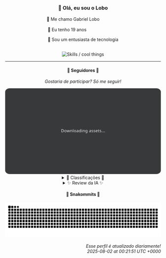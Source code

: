 <div align="center">
  <h3>👋 Olá, eu sou o Lobo</h3>
  
  <p>🐺 Me chamo Gabriel Loboㅤㅤㅤㅤㅤ</p>
  <p>🧔 Eu tenho 19 anosㅤㅤㅤㅤㅤㅤㅤㅤ</p>
  <p>🧠 Sou um entusiasta de tecnologia</p>

  <br/>

  <img width="600" alt="Skills / cool things" src="https://skills-icons.vercel.app/api/icons?i=python,md,html,css,js,github,git,vscode,linux,node,ts,sass,react,vite,vercel,lottie,ionic,capacitor,zustand,framer,firebase,arduino,godot,tailwind,shadcnui,lucide,zorinos,pnpm,reactnative&perline=14" />
</div>

<hr />

<div align="center">
    <h4>👤 Seguidores 👤</h4>
    <p><i>Gostaria de participar? Só me seguir!</i></p>
    <img width="600" src=".github/assets/cards/top3.svg" alt="Top 3 followers contributors (monthly)" />
    <details>
    <summary>🏅 Classificações 🏅</summary>
    <br/>
    <table>
        <thead>
            <tr align="center">
                <th>Posição</th>
                <th>Seguidor</th>
                <th>Contribuições</th>
            </tr>
        </thead>
        <tbody>
            <tr align="center">
                <td>1°</td>
                <td><a href="https://github.com/EvertonMJunior">Everton Marcelino Jr.</a></td>
                <td>34 ctr.</td>
            </tr>
            <tr align="center">
                <td>2°</td>
                <td><a href="https://github.com/DeividSouSan">Deivid Souza Santana</a></td>
                <td>9 ctr.</td>
            </tr>
            <tr align="center">
                <td>3°</td>
                <td><a href="https://github.com/CorvoCS08">Corvo</a></td>
                <td>3 ctr.</td>
            </tr>
            <tr align="center">
                <td>4°</td>
                <td><a href="https://github.com/filipedeschamps">Filipe Deschamps</a></td>
                <td>2 ctr.</td>
            </tr>
            <tr align="center">
                <td>5°</td>
                <td><a href="https://github.com/TopTrenDev">TopTrenDev</a></td>
                <td>2 ctr.</td>
            </tr>
            <tr align="center">
                <td>6°</td>
                <td><a href="https://github.com/Ageursilva">Ageu Silva</a></td>
                <td>1 ctr.</td>
            </tr>
        </tbody>
    </table>
    </details>
    <details>
    <summary>✨ Review da IA ✨</summary>
    <br/>
    <div align="justify"><p>Ah, <b>Everton Marcelino Jr.</b>, o "apaixonado por tecnologia". 34 contribuições? Que lindo... Se apaixonar por tecnologia desse jeito, logo em agosto de 2025, é quase um ato de rebeldia. Mas não se esqueça, paixão não paga as contas, a não ser que você esteja apaixonado por fazer <i>pull requests</i> no TypeORM. Aí talvez.</p>
<p><b>Deivid Souza Santana</b>, "apaixonado por desenvolvimento back-end". Imagino que esse "apaixonado" seja tipo aqueles casais que brigam todo dia, porque suas 9 contribuições quase sumiram. Mas ei, pelo menos você tem um "TudoGostoso". Se a programação não der certo, sempre dá pra virar chef. Ou será que o código está tão ruim que nem pra receita serve?</p>
<p><b>Corvo</b>, com um bio dessas ("Estou em fase de aprendizado, então não espere muito por hora 👍 "), você já está se preparando para a mediocridade? Apenas 3 contribuições? Relaxe, ninguém esperava muito mesmo. Mas ei, sempre dá pra culpar a "fase de aprendizado" pelos próximos anos. Estratégico!</p>
<p><b>Filipe Deschamps</b>, o cara que te faz sentir competente em programação. Com 2 contribuições, você está quase no nível de um bot de commits. Mas ei, pelo menos você tem um curso! Quem sabe um dia seus alunos te superem em contribuições? Aí sim você poderá se sentir realmente... competente.</p>
<p><b>TopTrenDev</b>, especialista em Blockchain. 2 contribuições? Sério? Com toda essa especialização, imaginei que você estaria minerando criptomoedas com os dedos. Mas, ei, pelo menos você tem um "Meme AI Agent". Porque, no fim das contas, o que importa é criar memes que ninguém entende, certo?</p>
<p><b>Ageu Silva</b>, o 127.0.0.1 que fez 1 contribuição. Entendi, você vive no seu próprio mundo, onde o localhost é rei e as contribuições são opcionais. Mas ei, pelo menos você tem um "digital garden model". Porque quem precisa de contribuições quando se tem um jardim digital particular, não é mesmo?</p>
</div>
    </details>
</div>

<div align="center">
  <h4>🐍 Snakommits 🐍</h4>
    <picture>
      <source media="(prefers-color-scheme: dark)" srcset="https://raw.githubusercontent.com/Lobooooooo14/Lobooooooo14/snake-output/snake-dark.svg">
      <source media="(prefers-color-scheme: light)" srcset="https://raw.githubusercontent.com/Lobooooooo14/Lobooooooo14/snake-output/snake-light.svg">
      <img alt="github contribution grid snake animation" src="https://raw.githubusercontent.com/Lobooooooo14/Lobooooooo14/snake-output/snake-light.svg">
    </picture>
</div>

<h6 align="right">
  Esse perfil é atualizado diariamente!<br/> <i>2025-08-02 at 00:21:51 UTC +0000</i>
<h6>